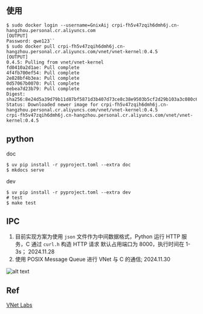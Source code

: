 ## 使用

```shell
$ sudo docker login --username=GnixAij crpi-fh5v47zqih6dmh6j.cn-hangzhou.personal.cr.aliyuncs.com
[OUTPUT]
Password: qwe123``
$ sudo docker pull crpi-fh5v47zqih6dmh6j.cn-hangzhou.personal.cr.aliyuncs.com/vnet/vnet-kernel:0.4.5
[OUTPUT]
0.4.5: Pulling from vnet/vnet-kernel
fd0410a2d1ae: Pull complete 
4f4fb700ef54: Pull complete 
2e828bf4b3ea: Pull complete 
0d57067b0070: Pull complete 
eebea7d23b79: Pull complete 
Digest: sha256:8e24d5a39d79b11d87bf5871d3b407d73ce8c38e9503b5cf2d29b103a3c080c6
Status: Downloaded newer image for crpi-fh5v47zqih6dmh6j.cn-hangzhou.personal.cr.aliyuncs.com/vnet/vnet-kernel:0.4.5
crpi-fh5v47zqih6dmh6j.cn-hangzhou.personal.cr.aliyuncs.com/vnet/vnet-kernel:0.4.5
```

## python

doc

```shell
$ uv pip install -r pyproject.toml --extra doc
$ mkdocs serve
```

dev

```shell
$ uv pip install -r pyproject.toml --extra dev
# test
$ make test
```

## IPC

1. 目前实现方案为使用 `json` 文件作为中间数据格式，Python 运行 HTTP 服务，C 通过 `curl.h` 构造 HTTP 请求
默认占用端口为 8000，执行时间在 1-3s； 2024.11.28
2. 使用 POSIX Message Queue 进行 VNet 与 C 的通信; 2024.11.30 

![alt text](assets/README.png)

## Ref

[VNet Labs](https://github.com/Efterklang/vnet-lab/blob/main/README.md)
